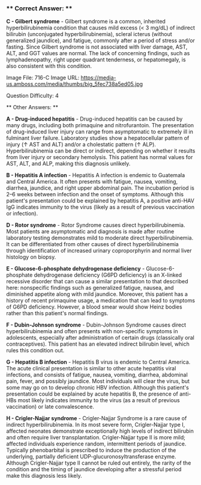 ### ** Correct Answer: **

**C - Gilbert syndrome** - Gilbert syndrome is a common, inherited hyperbilirubinemia condition that causes mild excess (< 3 mg/dL) of indirect bilirubin (unconjugated hyperbilirubinemia), scleral icterus (without generalized jaundice), and fatigue, commonly after a period of stress and/or fasting. Since Gilbert syndrome is not associated with liver damage, AST, ALT, and GGT values are normal. The lack of concerning findings, such as lymphadenopathy, right upper quadrant tenderness, or hepatomegaly, is also consistent with this condition.

Image File: 716-C
Image URL: https://media-us.amboss.com/media/thumbs/big_5fec738a5ed05.jpg

Question Difficulty: 4

** Other Answers: **

**A - Drug-induced hepatitis** - Drug-induced hepatitis can be caused by many drugs, including both primaquine and nitrofurantoin. The presentation of drug-induced liver injury can range from asymptomatic to extremely ill in fulminant liver failure. Laboratory studies show a hepatocellular pattern of injury (↑ AST and ALT) and/or a cholestatic pattern (↑ ALP). Hyperbilirubinemia can be direct or indirect, depending on whether it results from liver injury or secondary hemolysis. This patient has normal values for AST, ALT, and ALP, making this diagnosis unlikely.

**B - Hepatitis A infection** - Hepatitis A infection is endemic to Guatemala and Central America. It often presents with fatigue, nausea, vomiting, diarrhea, jaundice, and right upper abdominal pain. The incubation period is 2–6 weeks between infection and the onset of symptoms. Although this patient's presentation could be explained by hepatitis A, a positive anti-HAV IgG indicates immunity to the virus (likely as a result of previous vaccination or infection).

**D - Rotor syndrome** - Rotor Syndrome causes direct hyperbilirubinemia. Most patients are asymptomatic and diagnosis is made after routine laboratory testing demonstrates mild to moderate direct hyperbilirubinemia. It can be differentiated from other causes of direct hyperbilirubinemia through identification of increased urinary coproporphyrin and normal liver histology on biopsy.

**E - Glucose-6-phosphate dehydrogenase deficiency** - Glucose-6-phosphate dehydrogenase deficiency (G6PD deficiency) is an X-linked recessive disorder that can cause a similar presentation to that described here: nonspecific findings such as generalized fatigue, nausea, and diminished appetite along with mild jaundice. Moreover, this patient has a history of recent primaquine usage, a medication that can lead to symptoms of G6PD deficiency. However, a blood smear would show Heinz bodies rather than this patient's normal findings.

**F - Dubin-Johnson syndrome** - Dubin-Johnson Syndrome causes direct hyperbilirubinemia and often presents with non-specific symptoms in adolescents, especially after administration of certain drugs (classically oral contraceptives). This patient has an elevated indirect bilirubin level, which rules this condition out.

**G - Hepatitis B infection** - Hepatitis B virus is endemic to Central America. The acute clinical presentation is similar to other acute hepatitis viral infections, and consists of fatigue, nausea, vomiting, diarrhea, abdominal pain, fever, and possibly jaundice. Most individuals will clear the virus, but some may go on to develop chronic HBV infection. Although this patient's presentation could be explained by acute hepatitis B, the presence of anti-HBs most likely indicates immunity to the virus (as a result of previous vaccination) or late convalescence.

**H - Crigler-Najjar syndrome** - Crigler-Najjar Syndrome is a rare cause of indirect hyperbilirubinemia. In its most severe form, Crigler-Najjar type I, affected neonates demonstrate exceptionally high levels of indirect bilirubin and often require liver transplantation. Crigler-Najjar type II is more mild; affected individuals experience random, intermittent periods of jaundice. Typically phenobarbital is prescribed to induce the production of the underlying, partially deficient UDP-glucuronosyltransferase enzyme. Although Crigler-Najjar type II cannot be ruled out entirely, the rarity of the condition and the timing of jaundice developing after a stressful period make this diagnosis less likely.

